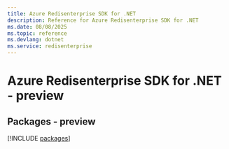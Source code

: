 ```yaml
---
title: Azure Redisenterprise SDK for .NET
description: Reference for Azure Redisenterprise SDK for .NET
ms.date: 08/08/2025
ms.topic: reference
ms.devlang: dotnet
ms.service: redisenterprise
---
```

# Azure Redisenterprise SDK for .NET - preview
## Packages - preview
[!INCLUDE [packages](redisenterprise-index.md)]